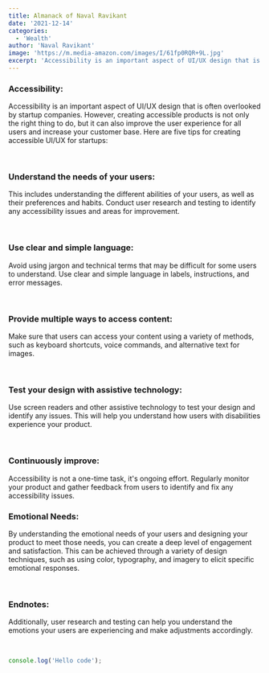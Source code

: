 ```yaml
---
title: Almanack of Naval Ravikant
date: '2021-12-14'
categories:
  - 'Wealth'
author: 'Naval Ravikant'
image: 'https://m.media-amazon.com/images/I/61fp0RQR+9L.jpg'
excerpt: 'Accessibility is an important aspect of UI/UX design that is often overlooked by startup companies. However, creating accessible products is not only the right thing to do, but it can also improve the user experience for all users and increase your customer base. Here are five tips for creating accessible UI/UX for startups'
---
```


<script>
import CodeHeader from '$lib/components/codeheader/CodeHeader.svelte';
</script>

### Accessibility:

Accessibility is an important aspect of UI/UX design that is often overlooked by startup companies. However, creating accessible products is not only the right thing to do, but it can also improve the user experience for all users and increase your customer base. Here are five tips for creating accessible UI/UX for startups:

<br/>

### Understand the needs of your users:

This includes understanding the different abilities of your users, as well as their preferences and habits. Conduct user research and testing to identify any accessibility issues and areas for improvement.

<br/>

### Use clear and simple language:

Avoid using jargon and technical terms that may be difficult for some users to understand. Use clear and simple language in labels, instructions, and error messages.

<br/>

### Provide multiple ways to access content:

Make sure that users can access your content using a variety of methods, such as keyboard shortcuts, voice commands, and alternative text for images.

<br/>

### Test your design with assistive technology:

Use screen readers and other assistive technology to test your design and identify any issues. This will help you understand how users with disabilities experience your product.

<br/>

### Continuously improve:

Accessibility is not a one-time task, it's ongoing effort. Regularly monitor your product and gather feedback from users to identify and fix any accessibility issues.

### Emotional Needs:

By understanding the emotional needs of your users and designing your product to meet those needs, you can create a deep level of engagement and satisfaction. This can be achieved through a variety of design techniques, such as using color, typography, and imagery to elicit specific emotional responses.

<br/>

### Endnotes:

Additionally, user research and testing can help you understand the emotions your users are experiencing and make adjustments accordingly.

<br/>

<CodeHeader title=" 🖥️ Terminal – src/lib/posts"/>

```ts
console.log('Hello code');
```

